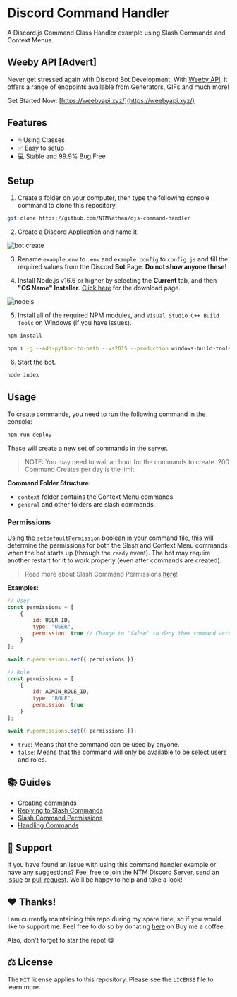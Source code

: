 # Discord Command Handler
A Discord.js Command Class Handler example using Slash Commands and Context Menus.

## Weeby API [Advert]
Never get stressed again with Discord Bot Development. With [Weeby API](https://weebyapi.xyz/), it offers a range of endpoints available from Generators, GIFs and much more!

Get Started Now: [https://weebyapi.xyz/](https://weebyapi.xyz/)

## Features
- 🖱 Using Classes
- ✅ Easy to setup
- 💻 Stable and 99.9% Bug Free

## Setup
1. Create a folder on your computer, then type the following console command to clone this repository.
```bash
git clone https://github.com/NTMNathan/djs-command-handler
```

2. Create a Discord Application and name it.

![bot create](https://i.imgur.com/luHPTGL.png "Step 2")

3. Rename `example.env` to `.env` and `example.config` to `config.js` and fill the required values from the Discord **Bot** Page. **Do not show anyone these!**

4. Install Node.js v16.6 or higher by selecting the **Current** tab, and then **"OS Name" Installer**. [Click here](https://nodejs.org/en/download/current/) for the download page.

![nodejs](https://i.imgur.com/mtJcz5E.png "Step 4")

5. Install all of the required NPM modules, and `Visual Studio C++ Build Tools` on Windows (if you have issues).
```bash
npm install
```

```bash
npm i -g --add-python-to-path --vs2015 --production windows-build-tools
```

6. Start the bot.
```bash
node index
```

## Usage

To create commands, you need to run the following command in the console:
```bash
npm run deploy
```

These will create a new set of commands in the server.

> NOTE: You may need to wait an hour for the commands to create. 200 Command Creates per day is the limit.

**Command Folder Structure:**
- `context` folder contains the Context Menu commands.
- `general` and other folders are slash commands.

### Permissions
Using the `setdefaultPermission` boolean in your command file, this will determine the permissions for both the Slash and Context Menu commands when the bot starts up (through the `ready` event). The bot may require another restart for it to work properly (even after commands are created).

> Read more about Slash Command Permissions [here](https://discordjs.guide/creating-your-bot/command-handling.html#command-handling)!

**Examples:**
```js
// User
const permissions = [
    {
        id: USER_ID,
        type: "USER",
        permission: true // Change to "false" to deny them command access
    }
];

await r.permissions.set({ permissions });

// Role
const permissions = [
    {
        id: ADMIN_ROLE_ID,
        type: "ROLE",
        permission: true
    }
];

await r.permissions.set({ permissions });
```

- `true`: Means that the command can be used by anyone.
- `false`: Means that the command will only be available to be select users and roles.

## 📚 Guides
- [Creating commands](https://discordjs.guide/creating-your-bot/creating-commands.html)
- [Replying to Slash Commands](https://discordjs.guide/interactions/slash-commands.html#replying-to-slash-commands)
- [Slash Command Permissions](https://discordjs.guide/interactions/slash-commands.html#slash-command-permissions)
- [Handling Commands](https://discordjs.guide/creating-your-bot/command-handling.html#command-handling)

## 👋 Support
If you have found an issue with using this command handler example or have any suggestions? Feel free to join the [NTM Discord Server](https://discord.gg/G2rb53z), send an [issue](https://github.com/NTMNathan/djs-command-handler/issues) or [pull request](https://github.com/NTMNathan/djs-command-handler/pulls). We'll be happy to help and take a look!

## ❤️ Thanks!
I am currently maintaining this repo during my spare time, so if you would like to support me. Feel free to do so by donating [here](https://buymeacoffee.com/ntmnathan) on Buy me a coffee.

Also, don't forget to star the repo! 😋

## ⚖️ License
The `MIT` license applies to this repository. Please see the `LICENSE` file to learn more.
